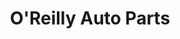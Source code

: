 ---
title: "O'Reilly Auto Parts"
url: /fort-collins/oreilly-auto-parts-north-college-avenue/
shop: Autoteile
---